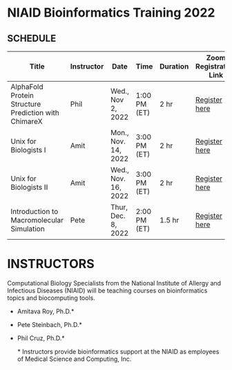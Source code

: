 # NIAID Bioinformatics Training 2022



## SCHEDULE

| Title                                                | Instructor | Date                | Time         | Duration | Zoom Registration Link                                                       |
| ---------------------------------------------------- | ---------- | ------------------- | ------------ | ------------- | ---------------------------------------------------------------------------- |
| AlphaFold Protein Structure Prediction with ChimareX | Phil       | Wed., Nov 2, 2022   | 1:00 PM (ET) | 2 hr          | [Register here](https://nih.zoomgov.com/meeting/register/vJItceuppz8pH4sO6eQ9U222jkmniCLjJ3s) |
| Unix for Biologists I                                | Amit       | Mon., Nov. 14, 2022 | 3:00 PM (ET) | 2 hr          | [Register here](https://nih.zoomgov.com/meeting/register/vJItc-urqzorGVfitNyLCJJJIbAa2HgIt-o) |
| Unix for Biologists II                               | Amit       | Wed., Nov. 16, 2022 | 3:00 PM (ET) | 2 hr          | [Register here](https://nih.zoomgov.com/meeting/register/vJItc-urqzorGVfitNyLCJJJIbAa2HgIt-o) |
| Introduction to Macromolecular Simulation            | Pete       | Thur, Dec. 8, 2022  | 2:00 PM (ET) | 1.5 hr        | [Register here](https://nih.zoomgov.com/meeting/register/vJItf-qtpz4iE1zzSOb9r5Ov5lpkaonB4KA) |


# INSTRUCTORS
Computational Biology Specialists from the National Institute of Allergy and Infectious Diseases (NIAID) will be teaching courses on bioinformatics topics and biocomputing tools.

- Amitava Roy, Ph.D.\*
- Pete Steinbach, Ph.D.\*
- Phil Cruz, Ph.D.\*

	\* Instructors provide bioinformatics support at the NIAID as employees of Medical Science and Computing, Inc.
